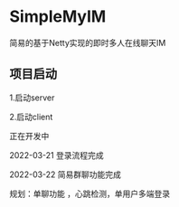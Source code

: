 # SimpleMyIM
简易的基于Netty实现的即时多人在线聊天IM

## 项目启动
1.启动server

2.启动client 

正在开发中

2022-03-21 登录流程完成

2022-03-22 简易群聊功能完成

规划：单聊功能 ，心跳检测，单用户多端登录

